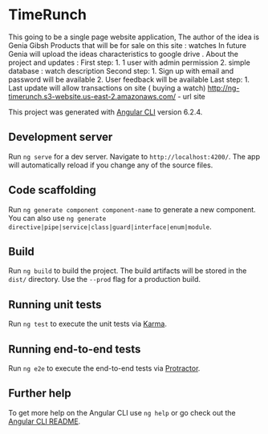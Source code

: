 # TimeRunch


This going to be a single page website application, The author of the idea is Genia Gibsh 
Products that will be for sale on this site : watches In future Genia will upload the ideas characteristics to google drive . 
About the project and updates : 
First step: 1. 1 user with admin permission  2. simple database : watch description 
Second step: 1.  Sign up with email and password will be available  2. User feedback will be available 
Last step: 1. Last update will allow transactions on site ( buying a watch) 
http://ng-timerunch.s3-website.us-east-2.amazonaws.com/ - url site


This project was generated with [Angular CLI](https://github.com/angular/angular-cli) version 6.2.4.

## Development server

Run `ng serve` for a dev server. Navigate to `http://localhost:4200/`. The app will automatically reload if you change any of the source files.

## Code scaffolding

Run `ng generate component component-name` to generate a new component. You can also use `ng generate directive|pipe|service|class|guard|interface|enum|module`.

## Build

Run `ng build` to build the project. The build artifacts will be stored in the `dist/` directory. Use the `--prod` flag for a production build.

## Running unit tests

Run `ng test` to execute the unit tests via [Karma](https://karma-runner.github.io).

## Running end-to-end tests

Run `ng e2e` to execute the end-to-end tests via [Protractor](http://www.protractortest.org/).

## Further help

To get more help on the Angular CLI use `ng help` or go check out the [Angular CLI README](https://github.com/angular/angular-cli/blob/master/README.md).
